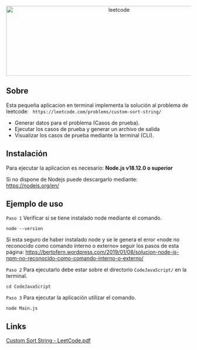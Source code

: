 <div align ="center">
	<p>
		<a href="#"><img src="https://theme.zdassets.com/theme_assets/9008406/036323c6afd10392aa5b7e3a2eb7557d17955c81.png" width="600" height = "190" alt="leetcode" /></a>
	</p>
</div>

## Sobre

Esta pequeña aplicacion en terminal implementa la solución al problema de leetcode: 
``` https://leetcode.com/problems/custom-sort-string/```
- Generar datos para el problema (Casos de prueba).
- Ejecutar los casos de prueba y generar un archivo de salida
- Visualizar los casos de prueba mediante la terminal (CLI).

## Instalación

Para ejecutar la aplicacion es necesario:
**Node.js v18.12.0 o superior**

Si no dispone de Nodejs puede descargarlo mediante:
https://nodejs.org/en/


## Ejemplo de uso
```Paso 1```
Verificar si se tiene instalado node mediante el comando.
```
node --version
```
Si esta seguro de haber instalado node y se le genera el error «node no reconocido como comando interno o externo» seguir los pasos de esta página:
https://bertofern.wordpress.com/2019/01/08/solucion-node-js-npm-no-reconocido-como-comando-interno-o-externo/

```Paso 2```
Para ejecutarlo debe estar sobre el directorio `CodeJavaScript/` en la terminal.
```
cd CodeJavaScript
```
```Paso 3```
Para ejecutar la aplicación utilizar el comando.
```
node Main.js
```

## Links
[Custom Sort String - LeetCode.pdf](https://github.com/FractureDVL/Custom-Sort-String---LeetCode/files/9900775/Custom.Sort.String.-.LeetCode.pdf)
